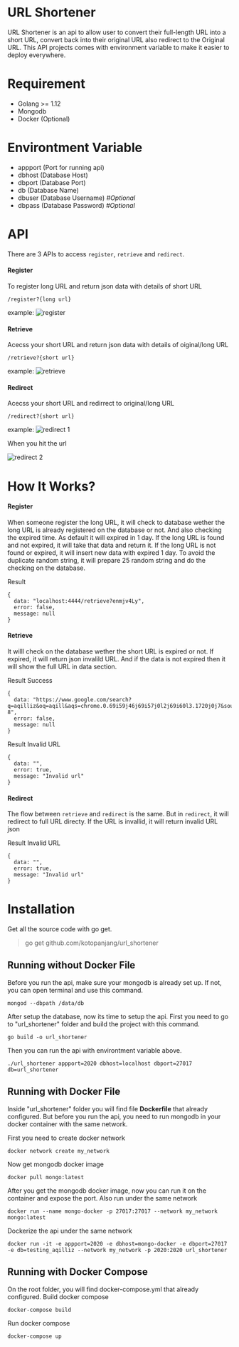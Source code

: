 # URL Shortener

URL Shortener is an api to allow user to convert their full-length URL into a short URL, convert back into their original URL also redirect to the Original URL.
This API projects comes with environment variable to make it easier to deploy everywhere.

# Requirement
- Golang >= 1.12
- Mongodb
- Docker (Optional)

# Environtment Variable
- appport (Port for running api)
- dbhost (Database Host)
- dbport (Database Port)
- db (Database Name)
- dbuser (Database Username) *#Optional*
- dbpass (Database Password) *#Optional*

# API
There are 3 APIs to access `register`, `retrieve` and `redirect`.

#### Register
To register long URL and return json data with details of short URL
```
/register?{long url}
```
example:
![register](https://github.com/kotopanjang/url_shortener/blob/master/resources/register%201.png)

#### Retrieve
Acecss your short URL and return json data with details of oiginal/long URL
```
/retrieve?{short url}
```
example:
![retrieve](https://github.com/kotopanjang/url_shortener/blob/master/resources/retrieve%201.png)


#### Redirect
Acecss your short URL and redirrect to original/long URL
```
/redirect?{short url}
```
example:
![redirect 1](https://github.com/kotopanjang/url_shortener/blob/master/resources/redirect%201.png)


When you hit the url


![redirect 2](https://github.com/kotopanjang/url_shortener/blob/master/resources/redirect%20result%201.png)

# How It Works?
#### Register
When someone register the long URL, it will check to database wether the long URL is already registered on the database or not. And also checking the expired time. As default it will expired in 1 day.
If the long URL is found and not expired, it will take that data and return it.
If the long URL is not found or expired, it will insert new data with expired 1 day.
To avoid the duplicate random string, it will prepare 25 random string and do the checking on the database.

Result
```
{
  data: "localhost:4444/retrieve?enmjv4Ly",
  error: false,
  message: null
}
```

#### Retrieve
It willl check on the database wether the short URL is expired or not. If expired, it will return json invalild URL. And if the data is not expired then it will show the full URL in data section.

Result Success
```
{
  data: "https://www.google.com/search?q=aqilliz&oq=aqill&aqs=chrome.0.69i59j46j69i57j0l2j69i60l3.1720j0j7&sourceid=chrome&ie=UTF-8",
  error: false,
  message: null
}
```
Result Invalid URL
```
{
  data: "",
  error: true,
  message: "Invalid url"
}
```

#### Redirect
The flow between `retrieve` and `redirect` is the same. But in `redirect`, it will redirect to full URL directy. If the URL is invallid, it will return invalid URL json

Result Invalid URL
```
{
  data: "",
  error: true,
  message: "Invalid url"
}
```

# Installation
Get all the source code with go get.
> go get github.com/kotopanjang/url_shortener


## Running without Docker File
Before you run the api, make sure your mongodb is already set up. If not, you can open terminal and use this command.
```
mongod --dbpath /data/db
```

After setup the database, now its time to setup the api. First you need to go to "url_shortener" folder and build the project with this command.
```
go build -o url_shortener
```

Then you can run the api with environtment variable above.
```
./url_shortener appport=2020 dbhost=localhost dbport=27017 db=url_shortener 
```

## Running with Docker File
Inside "url_shortener" folder you will find file **Dockerfile** that already configured. But before you run the api, you need to run mongodb in your docker container with the same network.

First you need to create docker network
```
docker network create my_network
```

Now get mongodb docker image
```
docker pull mongo:latest
```

After you get the mongodb docker image, now you can run it on the container and expose the port. 
Also run under the same network  
```
docker run --name mongo-docker -p 27017:27017 --network my_network mongo:latest
```

Dockerize the api under the same network
```
docker run -it -e appport=2020 -e dbhost=mongo-docker -e dbport=27017 -e db=testing_aqilliz --network my_network -p 2020:2020 url_shortener
```

## Running with Docker Compose
On the root folder, you will find docker-compose.yml that already configured.
Build docker compose
```
docker-compose build
```
Run docker compose
```
docker-compose up
```
